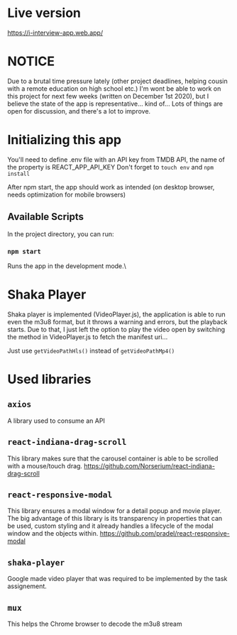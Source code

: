 # Live version
https://i-interview-app.web.app/

# NOTICE

Due to a brutal time pressure lately (other project deadlines, helping cousin with a remote education on high school etc.) I'm wont be able to work on this project for next few weeks (written on December 1st 2020), but I believe the state of the app is representative... kind of... Lots of things are open for discussion, and there's a lot to improve.

# Initializing this app
You'll need to define .env file with an API key from TMDB API, the name of the property is REACT_APP_API_KEY
Don't forget to `touch env` and `npm install`

After npm start, the app should work as intended (on desktop browser, needs optimization for mobile browsers)

## Available Scripts

In the project directory, you can run:

### `npm start`

Runs the app in the development mode.\

# Shaka Player

Shaka player is implemented (VideoPlayer.js), the application is able to run even the m3u8 format, but it throws a warning and errors, but the playback starts. Due to that, I just left the option to play the video open by switching the method in VideoPlayer.js to fetch the manifest uri...

Just use `getVideoPathHls()` instead of `getVideoPathMp4()`

# Used libraries

## `axios`

A library used to consume an API

## `react-indiana-drag-scroll`

This library makes sure that the carousel container is able to be scrolled with a mouse/touch drag.
https://github.com/Norserium/react-indiana-drag-scroll

## `react-responsive-modal`

This library ensures a modal window for a detail popup and movie player. The big advantage of this library is its transparency in properties that can be used, custom styling and it already handles a lifecycle of the modal window and the objects within.
https://github.com/pradel/react-responsive-modal

## `shaka-player`

Google made video player that was required to be implemented by the task assignement.

## `mux`

This helps the Chrome browser to decode the m3u8 stream

